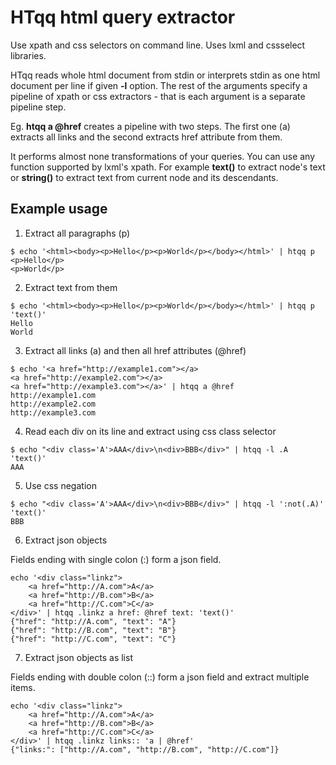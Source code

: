 # HTqq html query extractor

Use xpath and css selectors on command line.
Uses lxml and cssselect libraries.

HTqq reads whole html document from stdin or interprets stdin as one html
document per line if given **-l** option. The rest of the arguments specify a
pipeline of xpath or css extractors - that is each argument is a separate
pipeline step.

Eg. **htqq a @href** creates a pipeline with two steps. The first one (a)
extracts all links and the second extracts href attribute from them.

It performs almost none transformations of your queries. You can use any
function supported by lxml's xpath. For example **text()** to extract node's
text or **string()** to extract text from current node and its descendants.


## Example usage

1. Extract all paragraphs (p)
```
$ echo '<html><body><p>Hello</p><p>World</p></body></html>' | htqq p
<p>Hello</p>
<p>World</p>
```

2. Extract text from them
```
$ echo '<html><body><p>Hello</p><p>World</p></body></html>' | htqq p 'text()'
Hello
World
```

3. Extract all links (a) and then all href attributes (@href)
```
$ echo '<a href="http://example1.com"></a>
<a href="http://example2.com"></a>
<a href="http://example3.com"></a>' | htqq a @href
http://example1.com
http://example2.com
http://example3.com
```

4. Read each div on its line and extract using css class selector
```
$ echo "<div class='A'>AAA</div>\n<div>BBB</div>" | htqq -l .A 'text()'
AAA
```

5. Use css negation
```
$ echo "<div class='A'>AAA</div>\n<div>BBB</div>" | htqq -l ':not(.A)' 'text()'
BBB
```

6. Extract json objects

Fields ending with single colon (:) form a json field.
```
echo '<div class="linkz">
    <a href="http://A.com">A</a>
    <a href="http://B.com">B</a>
    <a href="http://C.com">C</a>
</div>' | htqq .linkz a href: @href text: 'text()'
{"href": "http://A.com", "text": "A"}
{"href": "http://B.com", "text": "B"}
{"href": "http://C.com", "text": "C"}
```

7. Extract json objects as list

Fields ending with double colon (::) form a json field and extract multiple items.
```
echo '<div class="linkz">
    <a href="http://A.com">A</a>
    <a href="http://B.com">B</a>
    <a href="http://C.com">C</a>
</div>' | htqq .linkz links:: 'a | @href'
{"links:": ["http://A.com", "http://B.com", "http://C.com"]}
```
